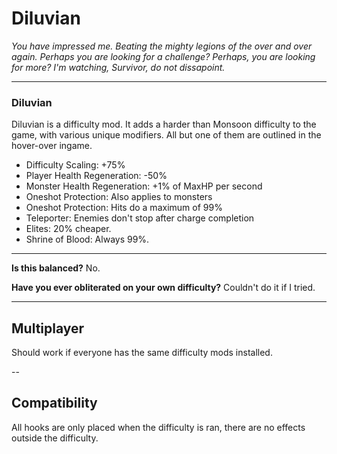 ﻿# Diluvian #

*You have impressed me. Beating the mighty legions of the over and over again. Perhaps you are looking for a challenge? Perhaps, you are looking for more? I'm watching, Survivor, do not dissapoint.*

---

### Diluvian ###

Diluvian is a difficulty mod. It adds a harder than Monsoon difficulty to the game, with various unique modifiers. All but one of them are outlined in the hover-over ingame.

* Difficulty Scaling: +75%
* Player Health Regeneration: -50%
* Monster Health Regeneration: +1% of MaxHP per second
* Oneshot Protection: Also applies to monsters
* Oneshot Protection: Hits do a maximum of 99%
* Teleporter: Enemies don't stop after charge completion
* Elites: 20% cheaper.
* Shrine of Blood: Always 99%.

---

**Is this balanced?**
No.

**Have you ever obliterated on your own difficulty?**
Couldn't do it if I tried.

---

## Multiplayer ##

Should work if everyone has the same difficulty mods installed.

--

## Compatibility ##

All hooks are only placed when the difficulty is ran, there are no effects outside the difficulty.